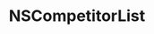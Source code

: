 ﻿---
uid: crmscript_ref_NSCompetitorList
title: NSCompetitorList
intellisense: Void.NSCompetitorList
keywords: NSCompetitorList
so.topic: reference
---
